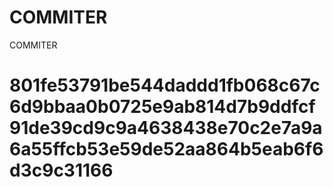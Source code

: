 # COMMITER
COMMITER






# 801fe53791be544daddd1fb068c67c6d9bbaa0b0725e9ab814d7b9ddfcf91de39cd9c9a4638438e70c2e7a9a6a55ffcb53e59de52aa864b5eab6f6d3c9c31166
